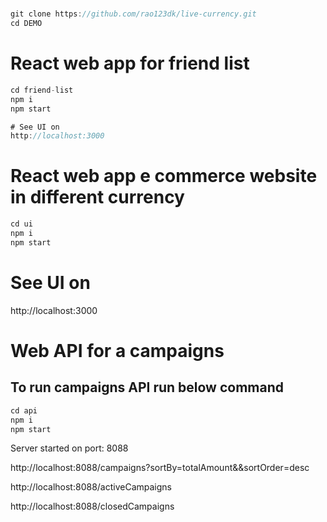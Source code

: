 
#
```javascript
git clone https://github.com/rao123dk/live-currency.git
cd DEMO

```


# React web app for friend list

```javascript
cd friend-list
npm i
npm start

# See UI on
http://localhost:3000

```


# React web app e commerce website in different currency

```javascript
cd ui
npm i
npm start

```




# See UI on
http://localhost:3000











# Web API for a campaigns

## To run campaigns API run below command

```javascript
cd api
npm i
npm start

```
Server started on port: 8088

http://localhost:8088/campaigns?sortBy=totalAmount&&sortOrder=desc

http://localhost:8088/activeCampaigns

http://localhost:8088/closedCampaigns

